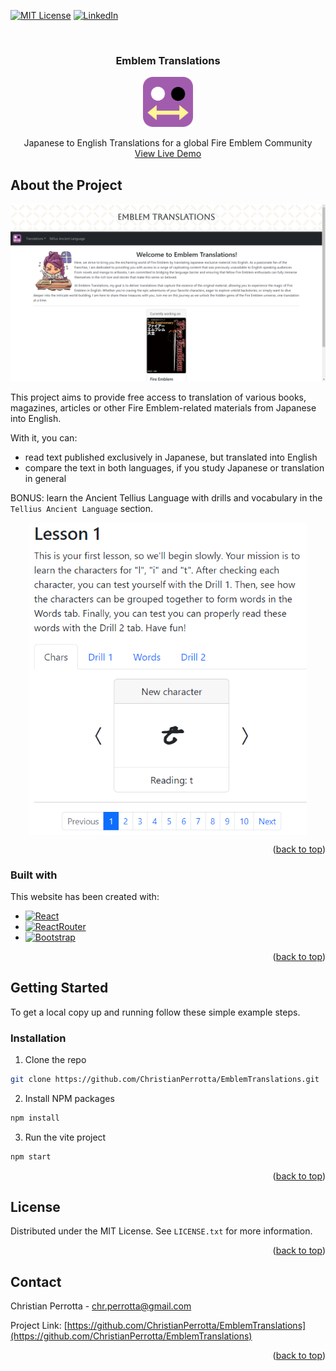 <a name="readme-top"></a>

<!-- PROJECT SHIELDS -->
[![MIT License][license-shield]][license-url]
[![LinkedIn][linkedin-shield]][linkedin-url]

<!-- TITLE -->
<br />
<div align="center">
  <h3 align="center">Emblem Translations</h3>
    <a href="https://emblem-translations.vercel.app/">
        <img src="./public/favicon.svg" alt="Logo" width="80" height="80">
    </a>
  <p align="center">
    Japanese to English Translations for a global Fire Emblem Community
    <br />
    <a href="https://emblem-translations.vercel.app/">View Live Demo</a>
  </p>
</div>

<!-- ABOUT THE PROJECT -->
## About the Project

[![Emblem Translations Screenshot][project-screenshot]](https://emblem-translations.vercel.app/)

This project aims to provide free access to translation of various books, magazines, articles or other Fire Emblem-related materials from Japanese into English.

With it, you can:
* read text published exclusively in Japanese, but translated into English
* compare the text in both languages, if you study Japanese or translation in general

BONUS: learn the Ancient Tellius Language with drills and vocabulary in the `Tellius Ancient Language` section.

<a href="https://emblem-translations.vercel.app/ancient">
  <img src="./src/assets/screenshot2-tellius.png" alt="Tellius Ancient Language lesson" height="500px" style="display:block; margin-left: auto; margin-right: auto;">
</a>

<p align="right">(<a href="#readme-top">back to top</a>)</p>

### Built with

This website has been created with:
* [![React][React.js]][React-url]
* [![ReactRouter][ReactRouter]][ReactRouter-url]
* [![Bootstrap][Bootstrap.com]][Bootstrap-url]

<p align="right">(<a href="#readme-top">back to top</a>)</p>

<!-- GETTING STARTED -->
## Getting Started

To get a local copy up and running follow these simple example steps.

### Installation

1. Clone the repo
```sh
git clone https://github.com/ChristianPerrotta/EmblemTranslations.git
```

2. Install NPM packages
```sh
npm install
```
3. Run the vite project
```sh
npm start
```
<p align="right">(<a href="#readme-top">back to top</a>)</p>

<!-- LICENSE -->
## License

Distributed under the MIT License. See `LICENSE.txt` for more information.

<p align="right">(<a href="#readme-top">back to top</a>)</p>

<!-- CONTACT -->
## Contact

Christian Perrotta - chr.perrotta@gmail.com

Project Link: [https://github.com/ChristianPerrotta/EmblemTranslations](https://github.com/ChristianPerrotta/EmblemTranslations)

<p align="right">(<a href="#readme-top">back to top</a>)</p>

<!-- MARKDOWN LINKS & IMAGES -->
[license-shield]: https://img.shields.io/github/license/othneildrew/Best-README-Template.svg?style=for-the-badge
[license-url]: https://github.com/ChristianPerrotta/adparnassum/blob/main/LICENSE.txt
[linkedin-shield]: https://img.shields.io/badge/-LinkedIn-black.svg?style=for-the-badge&logo=linkedin&colorB=555
[linkedin-url]: https://www.linkedin.com/in/christian-perrotta-17422b114/
[project-screenshot]: src/assets/screenshot.png
[React.js]: https://img.shields.io/badge/React-20232A?style=for-the-badge&logo=react&logoColor=61DAFB
[React-url]: https://reactjs.org/
[Bootstrap.com]: https://img.shields.io/badge/Bootstrap-563D7C?style=for-the-badge&logo=bootstrap&logoColor=white
[Bootstrap-url]: https://getbootstrap.com
[ReactRouter]: https://img.shields.io/badge/React_Router-CA4245?style=for-the-badge&logo=react-router&logoColor=white
[ReactRouter-url]: https://reactrouter.com/en/main